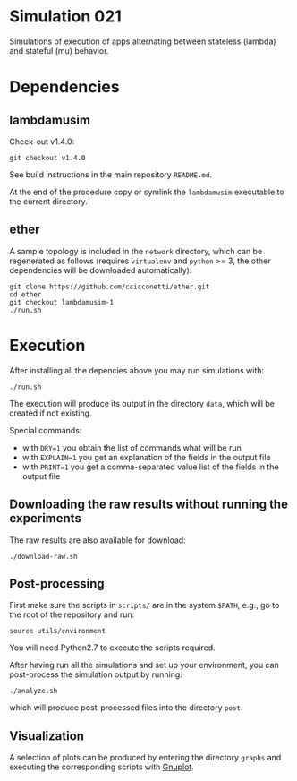 # Simulation 021

Simulations of execution of apps alternating between stateless (lambda) and stateful (mu) behavior.

# Dependencies

## lambdamusim

Check-out v1.4.0:

```
git checkout v1.4.0
```

See build instructions in the main repository `README.md`.

At the end of the procedure copy or symlink the `lambdamusim` executable to the current directory.

## ether

A sample topology is included in the `network` directory, which can be regenerated as follows (requires `virtualenv` and `python` >= 3, the other dependencies will be downloaded automatically):

```
git clone https://github.com/ccicconetti/ether.git
cd ether
git checkout lambdamusim-1
./run.sh
```

# Execution

After installing all the depencies above you may run simulations with:

```
./run.sh
```

The execution will produce its output in the directory `data`, which will be created if not existing.

Special commands:

- with `DRY=1` you obtain the list of commands what will be run
- with `EXPLAIN=1` you get an explanation of the fields in the output file
- with `PRINT=1` you get a comma-separated value list of the fields in the output file

## Downloading the raw results without running the experiments

The raw results are also available for download:

```
./download-raw.sh
```

## Post-processing

First make sure the scripts in `scripts/` are in the system `$PATH`, e.g., go to the root of the repository and run:

```
source utils/environment
```

You will need Python2.7 to execute the scripts required.

After having run all the simulations and set up your environment, you can post-process the simulation output by running:

```
./analyze.sh
```

which will produce post-processed files into the directory `post`.

## Visualization

A selection of plots can be produced by entering the directory `graphs` and executing the corresponding scripts with [Gnuplot](http://www.gnuplot.info/).
